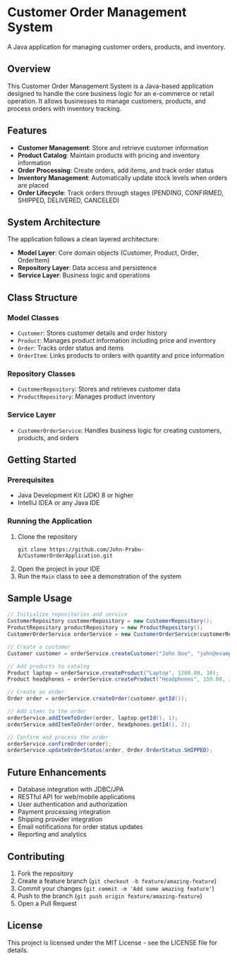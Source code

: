 # Customer Order Management System

A Java application for managing customer orders, products, and inventory.

## Overview

This Customer Order Management System is a Java-based application designed to handle the core business logic for an e-commerce or retail operation. It allows businesses to manage customers, products, and process orders with inventory tracking.

## Features

- **Customer Management**: Store and retrieve customer information
- **Product Catalog**: Maintain products with pricing and inventory information
- **Order Processing**: Create orders, add items, and track order status
- **Inventory Management**: Automatically update stock levels when orders are placed
- **Order Lifecycle**: Track orders through stages (PENDING, CONFIRMED, SHIPPED, DELIVERED, CANCELED)

## System Architecture

The application follows a clean layered architecture:

- **Model Layer**: Core domain objects (Customer, Product, Order, OrderItem)
- **Repository Layer**: Data access and persistence
- **Service Layer**: Business logic and operations

## Class Structure

### Model Classes
- `Customer`: Stores customer details and order history
- `Product`: Manages product information including price and inventory
- `Order`: Tracks order status and items
- `OrderItem`: Links products to orders with quantity and price information

### Repository Classes
- `CustomerRepository`: Stores and retrieves customer data
- `ProductRepository`: Manages product inventory

### Service Layer
- `CustomerOrderService`: Handles business logic for creating customers, products, and orders

## Getting Started

### Prerequisites
- Java Development Kit (JDK) 8 or higher
- IntelliJ IDEA or any Java IDE

### Running the Application
1. Clone the repository
   ```
   git clone https://github.com/John-Prabu-A/CustomerOrderApplication.git
   ```
2. Open the project in your IDE
3. Run the `Main` class to see a demonstration of the system

## Sample Usage

```java
// Initialize repositories and service
CustomerRepository customerRepository = new CustomerRepository();
ProductRepository productRepository = new ProductRepository();
CustomerOrderService orderService = new CustomerOrderService(customerRepository, productRepository);

// Create a customer
Customer customer = orderService.createCustomer("John Doe", "john@example.com", "555-1234");

// Add products to catalog
Product laptop = orderService.createProduct("Laptop", 1200.00, 10);
Product headphones = orderService.createProduct("Headphones", 150.00, 30);

// Create an order
Order order = orderService.createOrder(customer.getId());

// Add items to the order
orderService.addItemToOrder(order, laptop.getId(), 1);
orderService.addItemToOrder(order, headphones.getId(), 2);

// Confirm and process the order
orderService.confirmOrder(order);
orderService.updateOrderStatus(order, Order.OrderStatus.SHIPPED);
```

## Future Enhancements

- Database integration with JDBC/JPA
- RESTful API for web/mobile applications
- User authentication and authorization
- Payment processing integration
- Shipping provider integration
- Email notifications for order status updates
- Reporting and analytics

## Contributing

1. Fork the repository
2. Create a feature branch (`git checkout -b feature/amazing-feature`)
3. Commit your changes (`git commit -m 'Add some amazing feature'`)
4. Push to the branch (`git push origin feature/amazing-feature`)
5. Open a Pull Request

## License

This project is licensed under the MIT License - see the LICENSE file for details.
